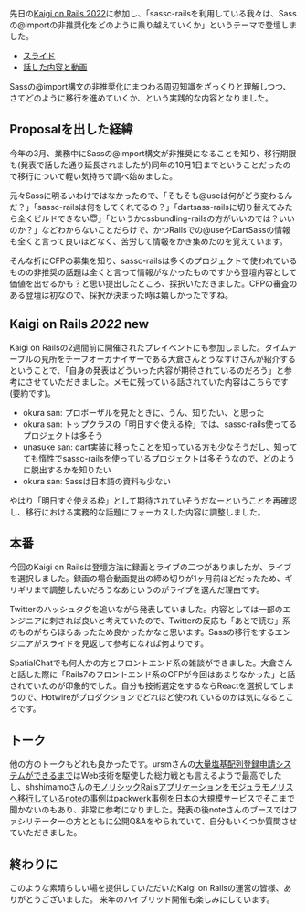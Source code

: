 先日の[Kaigi on Rails 2022](https://kaigionrails.org/2022/)に参加し、「sassc-railsを利用している我々は、Sassの@importの非推奨化をどのように乗り越えていくか」というテーマで登壇しました。

- [スライド](https://speakerdeck.com/mh4gf/sassc-railswoli-yong-siteiruwo-ha-sassno-at-importnofei-tui-jiang-hua-wodonoyounicheng-riyue-eteikuka)
- [話した内容と動画](https://kaigionrails.org/2022/talks/mh4gf/)

Sassの@import構文の非推奨化にまつわる周辺知識をざっくりと理解しつつ、さてどのように移行を進めていくか、という実践的な内容となりました。

## Proposalを出した経緯

今年の3月、業務中にSassの@import構文が非推奨になることを知り、移行期限も(発表で話した通り延長されましたが)同年の10月1日までということだったので移行について軽い気持ちで調べ始めました。

元々Sassに明るいわけではなかったので、「そもそも@useは何がどう変わるんだ？」「sassc-railsは何をしてくれてるの？」「dartsass-railsに切り替えてみたら全くビルドできない😇」「というかcssbundling-railsの方がいいのでは？いいのか？」などわからないことだらけで、かつRailsでの@useやDartSassの情報も全くと言って良いほどなく、苦労して情報をかき集めたのを覚えています。

そんな折にCFPの募集を知り、sassc-railsは多くのプロジェクトで使われているものの非推奨の話題は全くと言って情報がなかったものですから登壇内容として価値を出せるかも？と思い提出したところ、採択いただきました。CFPの審査のある登壇は初なので、採択が決まった時は嬉しかったですね。

## ****Kaigi on Rails _2022_ new****

Kaigi on Railsの2週間前に開催されたプレイベントにも参加しました。タイムテーブルの見所をチーフオーガナイザーである大倉さんとうなすけさんが紹介するということで、「自身の発表はどういった内容が期待されているのだろう」と参考にさせていただきました。メモに残っている話されていた内容はこちらです(要約です)。

- okura san: プロポーザルを見たときに、うん、知りたい、と思った
- okura san: トップクラスの「明日すぐ使える枠」では、sassc-rails使ってるプロジェクトは多そう
- unasuke san: dart実装に移ったことを知っている方も少なそうだし、知ってても惰性でsassc-railsを使っているプロジェクトは多そうなので、どのように脱出するかを知りたい
- okura san: Sassは日本語の資料も少ない

やはり「明日すぐ使える枠」として期待されていそうだなーということを再確認し、移行における実務的な話題にフォーカスした内容に調整しました。

## 本番

今回のKaigi on Railsは登壇方法に録画とライブの二つがありましたが、ライブを選択しました。録画の場合動画提出の締め切りが1ヶ月前ほどだったため、ギリギリまで調整したいだろうなあというのがライブを選んだ理由です。

Twitterのハッシュタグを追いながら発表していました。内容としては一部のエンジニアに刺されば良いと考えていたので、Twitterの反応も「あとで読む」系のものがちらほらあったため良かったかなと思います。Sassの移行をするエンジニアがスライドを見返して参考になれば何よりです。

SpatialChatでも何人かの方とフロントエンド系の雑談ができました。大倉さんと話した際に「Rails7のフロントエンド系のCFPが今回はあまりなかった」と話されていたのが印象的でした。自分も技術選定をするならReactを選択してしまうので、Hotwireがプロダクションでどれほど使われているのかは気になるところです。

## トーク

他の方のトークもどれも良かったです。ursmさんの[大量塩基配列登録申請システムができるまで](https://kaigionrails.org/2022/talks/ursm/)はWeb技術を駆使した総力戦とも言えるようで最高でしたし、shshimamoさんの[モノリシックRailsアプリケーションをモジュラモノリスへ移行しているnoteの事例](https://kaigionrails.org/2022/talks/shshimamo/)はpackwerk事例を日本の大規模サービスでそこまで聞かないのもあり、非常に参考になりました。発表の後noteさんのブースではファシリテーターの方とともに公開Q&Aをやられていて、自分もいくつか質問させていただきました。

## 終わりに

このような素晴らしい場を提供していただいたKaigi on Railsの運営の皆様、ありがとうございました。 来年のハイブリッド開催も楽しみにしています。